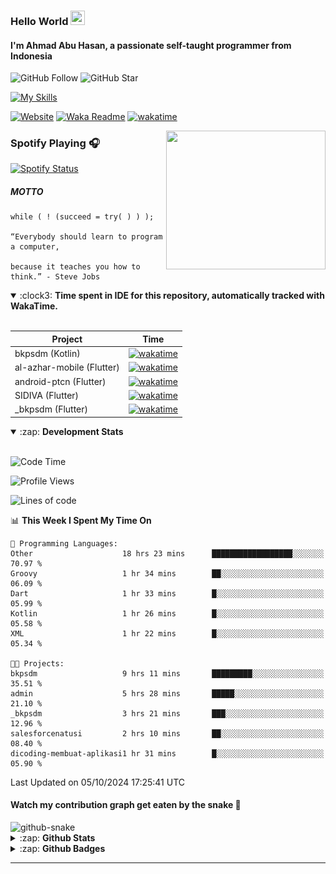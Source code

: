 ### Hello World <img src="https://github.com/eby8zevin/eby8zevin/blob/main/assets/Hi.gif"  width="23" height="23">

#### I'm Ahmad Abu Hasan, a passionate self-taught programmer from Indonesia

![GitHub Follow](https://img.shields.io/github/followers/eby8zevin.svg?style=social&label=Follow)
![GitHub Star](https://img.shields.io/github/stars/eby8zevin?affiliations=OWNER%2CCOLLABORATOR&style=social&label=Star)

[![My Skills](https://skillicons.dev/icons?i=androidstudio,java,kotlin,vscode,dart,flutter,linux)](https://skillicons.dev)

[![Website](https://img.shields.io/website?up_message=online&up_color=61DBFB&down_message=maintenance&down_color=FF0000&url=https%3A%2F%2Fconnect-with-eby.web.app&logo=react)](https://connect-with-eby.web.app)
[![Waka Readme](https://github.com/eby8zevin/eby8zevin/actions/workflows/anmol098.yml/badge.svg)](https://github.com/eby8zevin/eby8zevin/actions/workflows/anmol098.yml)
[![wakatime](https://wakatime.com/badge/user/bbcd646f-1daf-4865-a20e-46d4c803e6f8.svg)](https://wakatime.com/@bbcd646f-1daf-4865-a20e-46d4c803e6f8)

<img src="https://github.com/eby8zevin/eby8zevin/blob/main/assets/Octocat.png" width="255" height="222" align='right'>

### Spotify Playing 🎧

[<img src="https://readme-spotify-status-ahmadabuhasan.vercel.app/api/run-spotify-status" alt="Spotify Status" width="350" />](https://open.spotify.com/user/gr3y7pr12w9ol2dy2ccdb10e7)

##### MOTTO

```
while ( ! (succeed = try( ) ) );

“Everybody should learn to program a computer,

because it teaches you how to think.” - Steve Jobs
```

<details open>
  <summary> :clock3: <b>Time spent in IDE for this repository, automatically tracked with WakaTime.</b> </summary>
<br />

| Project | Time |
| -- | -- |
| bkpsdm (Kotlin) | [![wakatime](https://wakatime.com/badge/user/bbcd646f-1daf-4865-a20e-46d4c803e6f8/project/00d05ad7-1697-4cf2-b0d9-81a860346448.svg)](https://wakatime.com/badge/user/bbcd646f-1daf-4865-a20e-46d4c803e6f8/project/00d05ad7-1697-4cf2-b0d9-81a860346448) |
| al-azhar-mobile (Flutter) | [![wakatime](https://wakatime.com/badge/user/bbcd646f-1daf-4865-a20e-46d4c803e6f8/project/018d6782-421c-4fce-8b8f-92fb78d5324d.svg)](https://wakatime.com/badge/user/bbcd646f-1daf-4865-a20e-46d4c803e6f8/project/018d6782-421c-4fce-8b8f-92fb78d5324d) |
| android-ptcn (Flutter) | [![wakatime](https://wakatime.com/badge/user/bbcd646f-1daf-4865-a20e-46d4c803e6f8/project/018d6884-533a-4d65-91d7-b4aaf5eac799.svg)](https://wakatime.com/badge/user/bbcd646f-1daf-4865-a20e-46d4c803e6f8/project/018d6884-533a-4d65-91d7-b4aaf5eac799) |
| SIDIVA (Flutter) | [![wakatime](https://wakatime.com/badge/user/bbcd646f-1daf-4865-a20e-46d4c803e6f8/project/51509fe2-c0b2-4d4c-bd8a-61e0d86cc64c.svg)](https://wakatime.com/badge/user/bbcd646f-1daf-4865-a20e-46d4c803e6f8/project/51509fe2-c0b2-4d4c-bd8a-61e0d86cc64c) |
| _bkpsdm (Flutter) | [![wakatime](https://wakatime.com/badge/user/bbcd646f-1daf-4865-a20e-46d4c803e6f8/project/7f58ed9f-4943-476c-9102-617b9caf2795.svg)](https://wakatime.com/badge/user/bbcd646f-1daf-4865-a20e-46d4c803e6f8/project/7f58ed9f-4943-476c-9102-617b9caf2795) |

</details>

<details open>
  <summary> :zap: <b>Development Stats</b> </summary>
<br/>

<!--START_SECTION:waka-->
![Code Time](http://img.shields.io/badge/Code%20Time-6%2C620%20hrs%2049%20mins-blue)

![Profile Views](http://img.shields.io/badge/Profile%20Views-10-blue)

![Lines of code](https://img.shields.io/badge/From%20Hello%20World%20I%27ve%20Written-3.3%20million%20lines%20of%20code-blue)

📊 **This Week I Spent My Time On** 

```text
💬 Programming Languages: 
Other                    18 hrs 23 mins      ██████████████████░░░░░░░   70.97 % 
Groovy                   1 hr 34 mins        ██░░░░░░░░░░░░░░░░░░░░░░░   06.09 % 
Dart                     1 hr 33 mins        █░░░░░░░░░░░░░░░░░░░░░░░░   05.99 % 
Kotlin                   1 hr 26 mins        █░░░░░░░░░░░░░░░░░░░░░░░░   05.58 % 
XML                      1 hr 22 mins        █░░░░░░░░░░░░░░░░░░░░░░░░   05.34 % 

🐱‍💻 Projects: 
bkpsdm                   9 hrs 11 mins       █████████░░░░░░░░░░░░░░░░   35.51 % 
admin                    5 hrs 28 mins       █████░░░░░░░░░░░░░░░░░░░░   21.10 % 
_bkpsdm                  3 hrs 21 mins       ███░░░░░░░░░░░░░░░░░░░░░░   12.96 % 
salesforcenatusi         2 hrs 10 mins       ██░░░░░░░░░░░░░░░░░░░░░░░   08.40 % 
dicoding-membuat-aplikasi1 hr 31 mins        █░░░░░░░░░░░░░░░░░░░░░░░░   05.90 % 
```


 Last Updated on 05/10/2024 17:25:41 UTC
<!--END_SECTION:waka-->

#### Watch my contribution graph get eaten by the snake 🐍

<picture>
  <source media="(prefers-color-scheme: dark)" srcset="https://raw.githubusercontent.com/eby8zevin/eby8zevin/output/github-contribution-grid-snake-dark.svg" />
  <source media="(prefers-color-scheme: light)" srcset="https://raw.githubusercontent.com/eby8zevin/eby8zevin/output/github-contribution-grid-snake.svg" />
  <img alt="github-snake" src="https://raw.githubusercontent.com/eby8zevin/eby8zevin/output/github-contribution-grid-snake.svg" />
</picture>

</details>

<details>
  <summary> :zap: <b>Github Stats</b> </summary>
<p align="center">:heart:</p>
<p align="center"><a href="https://github.com/eby8zevin">
  <img src="https://github-readme-stats.vercel.app/api?username=eby8zevin&show_icons=true&theme=dark&line_height=20">
  <img src="https://github-readme-stats.vercel.app/api/top-langs/?username=eby8zevin&layout=compact&theme=dark">
</a></p>
<p align="center">
  <a href="https://github.com/eby8zevin">
    <img src="https://github-readme-streak-stats.herokuapp.com/?user=eby8zevin&theme=dark"/>
  </a>
</p>
</details>

<details>
  <summary> :zap: <b>Github Badges</b> </summary>
  <br>
  <a href='https://archiveprogram.github.com/'><img src='https://raw.githubusercontent.com/acervenky/animated-github-badges/master/assets/acbadge.gif' width='40' height='40'></a> 
  <a href='https://docs.github.com/en/developers'><img src='https://raw.githubusercontent.com/acervenky/animated-github-badges/master/assets/devbadge.gif' width='40' height='40'></a> 
  <a href='https://github.com/pricing'><img src='https://raw.githubusercontent.com/acervenky/animated-github-badges/master/assets/pro.gif' width='40' height='40'></a> 
  <a href='https://stars.github.com/'><img src='https://raw.githubusercontent.com/acervenky/animated-github-badges/master/assets/starbadge.gif' width='35' height='35'></a> 
  <a href='https://docs.github.com/en/github/supporting-the-open-source-community-with-github-sponsors'><img src='https://raw.githubusercontent.com/acervenky/animated-github-badges/master/assets/sponsorbadge.gif' width='35' height='35'></a>
</details>

---
